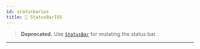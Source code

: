 ```yaml
---
id: statusbarios
title: 🚧 StatusBarIOS
---
```


> **Deprecated.** Use [`StatusBar`](statusbar.md) for mutating the status bar.

---
